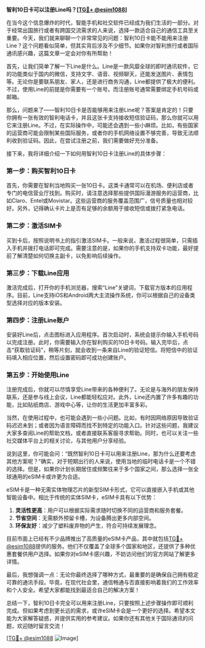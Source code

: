**智利10日卡可以注册Line吗？[[TG💪+ @esim1088](https://t.me/s/esim1088)]**

在当今这个信息爆炸的时代，智能手机和社交软件已经成为我们生活的一部分。对于经常出国旅行或者有跨国交流需求的人来说，选择一款适合自己的通信工具至关重要。今天，我们就来聊聊一个非常常见的问题：智利10日卡能不能用来注册Line？这个问题看似简单，但其实背后涉及不少细节。如果你对智利旅行或者国际通讯感兴趣，这篇文章一定会对你有所帮助！

首先，让我们简单了解一下Line是什么。Line是一款风靡全球的即时通讯软件，它的功能类似于国内的微信，支持文字、语音、视频聊天，还能发送图片、表情包等。无论你是要联系朋友、家人，还是进行商务沟通，Line都提供了极大的便利。不过，使用Line的前提是你需要有一个账号。而注册账号通常需要绑定手机号码或邮箱。

那么，问题来了——智利10日卡是否能够用来注册Line呢？答案是肯定的！只要你拥有一张有效的智利电话卡，并且这张卡支持接收短信验证码，那么你就可以用它来注册Line。不过，在实际操作中，可能还会遇到一些小麻烦。比如，有些国家的运营商可能会限制某些国际服务，或者你的手机网络设置不够完善，导致无法顺利收到验证码。因此，在尝试注册之前，我们需要做好充分准备。

接下来，我将详细介绍一下如何用智利10日卡注册Line的具体步骤：

### 第一步：购买智利10日卡

首先，你需要在智利当地购买一张10日卡。这类卡通常可以在机场、便利店或者专门的电信营业厅找到。购买时，请注意选择那些提供国际漫游服务的运营商，比如Claro、Entel或Movistar。这些运营商的服务覆盖范围广，信号质量也相对较好。另外，记得确认卡片上是否有足够的余额用于接收短信或拨打紧急电话。

### 第二步：激活SIM卡

买到卡后，按照说明书上的指引激活SIM卡。一般来说，激活过程很简单，只需插入手机并拨打电话即可完成。需要注意的是，如果你的手机支持双卡功能，最好提前了解清楚如何切换主副卡，以免影响后续操作。

### 第三步：下载Line应用

激活完成后，打开你的手机浏览器，搜索“Line”关键词，下载官方版本的应用程序。目前，Line支持iOS和Android两大主流操作系统，你可以根据自己的设备类型选择对应的版本安装。

### 第四步：注册Line账户

安装好Line后，点击图标进入应用程序。首次启动时，系统会提示你输入手机号码以完成注册。此时，你需要输入你在智利购买的10日卡号码。输入完毕后，点击“获取验证码”，稍等片刻，就会收到一条来自Line的验证短信。将短信中的验证码填入相应位置，然后设置密码即可成功创建账户。

### 第五步：开始使用Line

注册完成后，你就可以尽情享受Line带来的各种便利了。无论是与海外的朋友保持联系，还是参与线上会议，Line都能轻松应对。此外，Line还内置了许多有趣的功能，比如贴纸商店、游戏中心等，让你的生活更加丰富多彩。

当然，在使用过程中，也可能会遇到一些小问题。比如，有时因网络原因导致验证码迟迟未到；或者因为语言障碍而找不到特定的功能入口。针对这些问题，我建议大家多查阅Line的帮助文档，或者直接联系客服寻求帮助。同时，也可以关注一些社交媒体平台上的相关讨论，与其他用户分享经验。

说到这里，你可能会问：“既然智利10日卡可以用来注册Line，那为什么还要考虑其他方案呢？”确实，对于短期出行的人来说，使用当地的临时电话卡是一个不错的选择。但是，如果你计划长期居住或频繁往来于多个国家之间，那么选择一张全球通用的eSIM卡或许更为合适。

eSIM卡是一种无需实体物理芯片的新型SIM卡形式，它可以直接嵌入手机或其他智能设备中。相比于传统的实体SIM卡，eSIM卡具有以下优势：

1. **灵活性更高**：用户可以根据实际需求随时切换不同的运营商和服务套餐。
2. **节省空间**：无需额外预留卡槽，为设备腾出更多内部空间。
3. **环保友好**：减少了塑料废弃物的产生，符合可持续发展理念。

目前市面上已经有不少品牌推出了高质量的eSIM卡产品，其中就包括[TG💪+ @esim1088](https://t.me/s/esim1088)提供的服务。他们不仅覆盖了全球多个国家和地区，还提供了多种优惠套餐供用户选择。如果你对eSIM卡感兴趣，不妨访问他们的官方网站了解更多详情。

最后，我想强调一点：无论你最终选择了哪种方式，最重要的是确保自己拥有稳定可靠的通讯手段。毕竟，在现代社会里，通信畅通与否直接影响着我们的工作效率和个人安全。希望大家都能找到最适合自己的解决方案！

总结一下，智利10日卡完全可以用来注册Line，只要按照上述步骤操作即可顺利完成。但如果考虑到更长远的需求，或许eSIM卡会是一个更好的选择。希望本文能为大家解答疑惑，并提供实用的参考建议。如果你还有其他关于国际通讯的问题，欢迎随时留言交流！

[[TG💪+ @esim1088](https://t.me/s/esim1088) ![Image](https://i.postimg.cc/4NQfJmqS/Snipaste-2025-05-13-00-14-12.png)]